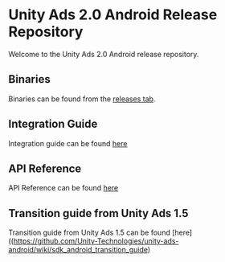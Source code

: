 # Unity Ads 2.0 Android Release Repository

Welcome to the Unity Ads 2.0 Android release repository.

## Binaries

Binaries can be found from the [releases tab](https://github.com/Unity-Technologies/unity-ads-android/releases).

## Integration Guide

Integration guide can be found [here](https://github.com/Unity-Technologies/unity-ads-android/wiki/sdk_android_integration_guide)

## API Reference

API Reference can be found [here](https://github.com/Unity-Technologies/unity-ads-android/wiki/sdk_android_api_reference)

## Transition guide from Unity Ads 1.5

Transition guide from Unity Ads 1.5 can be found [here]((https://github.com/Unity-Technologies/unity-ads-android/wiki/sdk_android_transition_guide)
